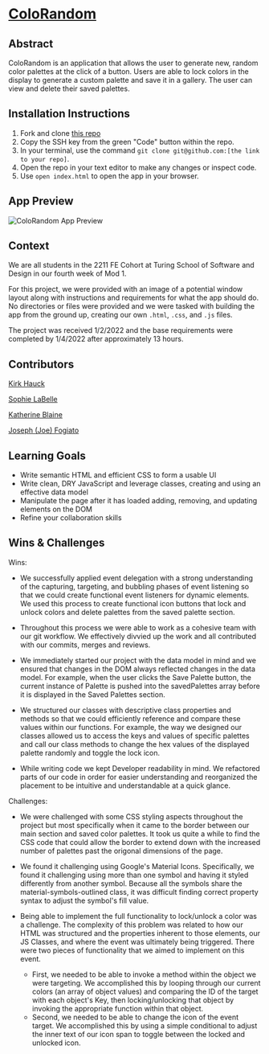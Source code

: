 # [ColoRandom](https://jfogiato.github.io/coloRandom/)

## Abstract
[//]: <>
ColoRandom is an application that allows the user to generate new, random color palettes at the click of a button. Users are able to lock colors in the display to generate a custom palette and save it in a gallery. The user can view and delete their saved palettes.

## Installation Instructions
[//]: <>
1. Fork and clone [this repo](https://github.com/KatherineBlaine/coloRandom)
1. Copy the SSH key from the green "Code" button within the repo.
1. In your terminal, use the command `git clone git@github.com:[the link to your repo]`.
1. Open the repo in your text editor to make any changes or inspect code.
1. Use `open index.html` to open the app in your browser.

## App Preview
[//]: <>
![ColoRandom App Preview](https://media.giphy.com/media/YdLUitmrBiHLbHTKUd/giphy.gif)
<!-- Coming soon to Blu-Ray and DVD -->

## Context
[//]: <>
We are all students in the 2211 FE Cohort at Turing School of Software and Design in our fourth week of Mod 1.

For this project, we were provided with an image of a potential window layout along with instructions and requirements for what the app should do. No directories or files were provided and we were tasked with building the app from the ground up, creating our own `.html`, `.css`, and `.js` files.

The project was received 1/2/2022 and the base requirements were completed by 1/4/2022 after approximately 13 hours.

## Contributors
[//]: <>
[Kirk Hauck](https://github.com/kirkhauck)

[Sophie LaBelle](https://github.com/sophielabelle)

[Katherine Blaine](https://github.com/KatherineBlaine)

[Joseph (Joe) Fogiato](https://gist.github.com/jfogiato)

## Learning Goals
[//]: <>
- Write semantic HTML and efficient CSS to form a usable UI
- Write clean, DRY JavaScript and leverage classes, creating and using an effective data model
- Manipulate the page after it has loaded adding, removing, and updating elements on the DOM
- Refine your collaboration skills

## Wins & Challenges
[//]: <>
Wins:
- We successfully applied event delegation with a strong understanding of the capturing, targeting, and bubbling phases of event listening so that we could create functional event listeners for dynamic elements. We used this process to create functional icon buttons that lock and unlock colors and delete palettes from the saved palette section.

- Throughout this process we were able to work as a cohesive team with our git workflow. We effectively divvied up the work and all contributed with our commits, merges and reviews.  

- We immediately started our project with the data model in mind and we ensured that changes in the DOM always reflected changes in the data model. For example, when the user clicks the Save Palette button, the current instance of Palette is pushed into the savedPalettes array before it is displayed in the Saved Palettes section.

- We structured our classes with descriptive class properties and methods so that we could efficiently reference and compare these values within our functions. For example, the way we designed our classes allowed us to access the keys and values of specific palettes and call our class methods to change the hex values of the displayed palette randomly and toggle the lock icon.

- While writing code we kept Developer readability in mind. We refactored parts of our code in order for easier understanding and reorganized the placement to be intuitive and understandable at a quick glance.

Challenges:
- We were challenged with some CSS styling aspects throughout the project but most specifically when it came to the border between our main section and saved color palettes. It took us quite a while to find the CSS code that could allow the border to extend down with the increased number of palettes past the origonal dimensions of the page.  

- We found it challenging using Google's Material Icons. Specifically, we found it challenging using more than one symbol and having it styled differently from another symbol. Because all the symbols share the material-symbols-outlined class, it was difficult finding correct property syntax to adjust the symbol's fill value.

- Being able to implement the full functionality to lock/unlock a color was a challenge. The complexity of this problem was related to how our HTML was structured and the properties inherent to those elements, our JS Classes, and where the event was ultimately being triggered. There were two pieces of functionality that we aimed to implement on this event.
  - First, we needed to be able to invoke a method within the object we were targeting. We accomplished this by looping through our current colors (an array of object values) and comparing the ID of the target with each object's Key, then locking/unlocking that object by invoking the appropriate function within that object.
  - Second, we needed to be able to change the icon of the event target. We accomplished this by using a simple conditional to adjust the inner text of our icon span to toggle between the locked and unlocked icon.


